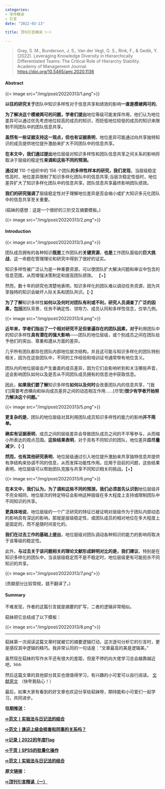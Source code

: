 ```yaml
---
categories:
- 写作精读
- 引言
date: "2022-03-13"

title: 顶刊引言精读（一）

---
```


> Gray, S. M., Bunderson, J. S., Van der Vegt, G. S., Rink, F., & Gedik, Y. (2022). Leveraging Knowledge Diversity in Hierarchically Differentiated Teams: The Critical Role of Hierarchy Stability. Academy of Management Journal. https://doi.org/10.5465/amj.2020.1136

<!--more-->

#### Abstract

{{< image src="/img/post/20220313/1.png">}}

**以往的研究关于**团队中知识多样性对于信息共享和绩效的影响**一直是模棱两可的**。

**为了解决这个模棱两可的问题，学者们提出**地位等级可能发挥作用，他们认为地位差异可以通过优先考虑地位较高的成员的知识，而贬低地位较低的成员的知识来限制不同团队中的团队信息共享。

**虽然有一些证据支持这一观点，但也有证据表明**，地位差异可能通过向共享独特知识的成员提供地位提升激励来扩大不同团队中的信息共享。

**在本文中，我们通过提出**地位层级对知识多样性和团队信息共享之间关系的影响将取决于层级的稳定性**来调和这些不同的预测。**

**通过对** 110 个组织中的 156 个团队**的多样性样本的研究，我们发现**，当层级稳定性高时，地位差异限制了知识多样化团队中的信息共享;当层次稳定性低时，地位差异扩大了知识多样化团队中的信息共享。团队信息共享最终影响团队绩效。

**我们的研究强调了**层级稳定性对于理解地位差异是否会缩小或扩大知识多元化团队中的信息共享至关重要。

(萜妹的感想：这是一个很好的三阶交互摘要模板。)

{{< image src="/img/post/20220313/2.png">}}

#### Introduction

{{< image src="/img/post/20220313/3.png">}}

团队成员拥有的各种知识**既是**工作团队的**关键资源**，**也是**工作团队面临的**巨大挑战**，这一命题在管理理论和研究中得到了很好的证实。

知识多样性被广泛认为是一种重要资源，可以使团队扩大解决问题和审议中包含的信息范围，从而增强决策制定和提高团队绩效。 【+】

然而，数十年的研究也清楚地表明，知识多样化的团队难以调动任务资源，因为共享独特的知识会破坏人际关系和团队共识。【-】

**为了了解**知识多样性**如何以及何时对团队有利或不利，研究人员调查了广泛的因素，包括**团队背景、任务不确定性、领导力、成员认同和多样性信念，仅举几例。


{{< image src="/img/post/20220313/4.png">}}

**近年来，学者们指出了一个相对研究不足但普遍存在的团队因素，对于**利用团队中的知识多样性**具有潜在的强大影响**——团队的地位层级，或个别成员之间在团队给予他们的突出、尊重和遵从方面的差异。

几乎所有团队都存在团队内部地位层次结构，并且这可能与知识多样化的团队特别相关，因为在这些团队中，不同的工作经验和培训证书通常带有地位含义。

团队内的地位层级会产生垂直的成员差异，因为它们会影响听到和关注哪些声音，这会影响团队如何以及是否从不同团队成员拥有的信息池中获取信息。

因此，**如果我们要了解**知识多样性**如何以及何时**会改善团队内的信息共享，“[我们]需要考虑横向和纵向成员差异之间的动态相互作用……[尽管]**很少有学者开始努力解决这个问题。**”


{{< image src="/img/post/20220313/5.png">}}

**更复杂的是**，团队的地位层级对其利用团队成员知识多样性的能力的影响**并不简单。**

**确实有证据表明**，成员之间的层级差异会导致团队成员之间的不平等参与，从而缩小所表达的观点范围。**这些结果表明**，对于具有不同知识的团队，地位差异**应尽量减少**。【-】

**然而，也有其他研究表明**，地位层级通过引入地位提升激励来共享独特信息并提供有序结构来协调不同的信息，从而发挥功能性作用。应用于目前的问题，这些结果表明，地位层级可以帮助团队克服与共享不同知识相关的挑战。【+】


{{< image src="/img/post/20220313/6.png">}}



**在本文中，我们认为，为了调和这些不同的预测，我们必须首先认识到**地位层级并不完全相同，地位层次的特定特征会影响这种层级在多大程度上支持或限制团队中不同知识的共享。

**更具体地说**，地位层级的一个广泛研究的特征已被证明对层级作为于团队内部动态的影响具有深远的影响，那就是层级稳定性，或团队成员的相对地位在多大程度上是固定的，而不是随时间变化的。

**我们在过去工作的基础上提出**，地位层级对团队调动各种知识的能力的影响将取决于该等级的稳定性。

此外，**与过去关于该问题相关的理论文献形成鲜明对比的是，我们建议**，特别是在知识多样化的团队中，当该层级稳定而不是不稳定时，地位层级更有可能扼杀不同知识的共享。


{{< image src="/img/post/20220313/7.png">}}

(贡献部分比较常规，就不翻译了。)

#### Summary

不难发现，作者的这篇引言就是摘要的扩写，二者的逻辑非常相似。

萜妹把它总结成了以下模板：

{{< image src="/img/post/20220313/8.png">}}

---

萜妹第一次阅读这篇文章时就被它的摘要逻辑打动，这次逐句分析它的引言时，更是感叹其中逻辑的精巧。我非常认同的一句话是：“文章最高的美是逻辑美。”

虽然现在萜妹的写作水平还有很大的差距，但是不停的向大佬学习总会越靠越近吧，hhh

然后这篇文章的其他部分其实也很值得学习，有兴趣的小可爱可以自行阅读。 [文献原文](https://www.notion.so/Leveraging-Knowledge-Diversity-in-Hierarchically-Differentiated-Teams-The-Critical-Role-of-Hierarch-32abbb2548144a2eaf8e7a7a167fb567)  （快夸我贴心！）

最后，如果大家有看到的好文章也欢迎分享给萜妹呀，期待能和小可爱们一起学习，共同进步。

**往期推送：**

**[➪范文丨实验法与日记法的结合](https://mp.weixin.qq.com/s?__biz=MzIwMDk1OTM2OQ==&mid=2247486281&idx=1&sn=e0232ca706ed77ae0ef9831a2f558f32&chksm=96f47fafa183f6b9a097b06de8ead4899433a02e9b886d9275c3d789afe67fdf63c7d8f162ff&token=500209988&lang=zh_CN#rd)**

**[➪范文丨逢迎上级会损害和同事的关系吗？](https://mp.weixin.qq.com/s?__biz=MzIwMDk1OTM2OQ==&mid=2247486260&idx=1&sn=2afc127dc1648dd575569580625240d5&chksm=96f47fd2a183f6c4644e2edbe1c8cbf908192898414142bd96fa43a911bb4fc119fa5845f090&token=500209988&lang=zh_CN#rd)**

**[➪记录丨2022的年度Flag](https://mp.weixin.qq.com/s?__biz=MzIwMDk1OTM2OQ==&mid=2247486272&idx=1&sn=84dc7fe0fd50fea19e07dea5b5046f3d&chksm=96f47fa6a183f6b009f3c152b277a736737a0ee9ff4e5b942988707bf617177ecd37b5bdbbd9&token=500209988&lang=zh_CN#rd)**

**[➪干货丨SPSS的批量化操作](https://mp.weixin.qq.com/s?__biz=MzIwMDk1OTM2OQ==&mid=2247486237&idx=1&sn=67805d019e46c84bb07958292de62cde&chksm=96f47ffba183f6edf31b234f5157f1764affcdd06ca373c56fa0cf1eb352ba6f9a98ee3df97c&token=500209988&lang=zh_CN#rd)**

[**➪范文丨实验法与日记法的结合**](https://mp.weixin.qq.com/s?__biz=MzIwMDk1OTM2OQ==&mid=2247486281&idx=1&sn=e0232ca706ed77ae0ef9831a2f558f32&chksm=96f47fafa183f6b9a097b06de8ead4899433a02e9b886d9275c3d789afe67fdf63c7d8f162ff&token=500209988&lang=zh_CN&scene=21#wechat_redirect)

**原文链接：**

[**➪顶刊引言精读（一）**](https://mp.weixin.qq.com/s?__biz=MzIwMDk1OTM2OQ==&mid=2247486332&idx=1&sn=0b443c91c5a44053aafb667f83e27910&chksm=96f47f9aa183f68cabff1b9dd593c8fb37350a214a0a4e440e91c099cf9d937a59cdac29b4b3&scene=21#wechat_redirect)
